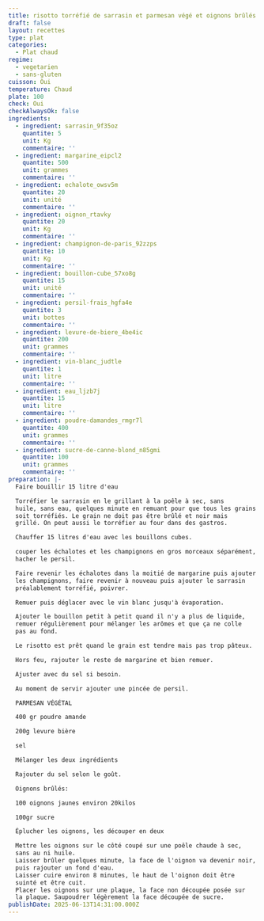 ```yaml
---
title: risotto torréfié de sarrasin et parmesan végé et oignons brûlés
draft: false
layout: recettes
type: plat
categories:
  - Plat chaud
regime:
  - vegetarien
  - sans-gluten
cuisson: Oui
temperature: Chaud
plate: 100
check: Oui
checkAlwaysOk: false
ingredients:
  - ingredient: sarrasin_9f35oz
    quantite: 5
    unit: Kg
    commentaire: ''
  - ingredient: margarine_eipcl2
    quantite: 500
    unit: grammes
    commentaire: ''
  - ingredient: echalote_owsv5m
    quantite: 20
    unit: unité
    commentaire: ''
  - ingredient: oignon_rtavky
    quantite: 20
    unit: Kg
    commentaire: ''
  - ingredient: champignon-de-paris_92zzps
    quantite: 10
    unit: Kg
    commentaire: ''
  - ingredient: bouillon-cube_57xo8g
    quantite: 15
    unit: unité
    commentaire: ''
  - ingredient: persil-frais_hgfa4e
    quantite: 3
    unit: bottes
    commentaire: ''
  - ingredient: levure-de-biere_4be4ic
    quantite: 200
    unit: grammes
    commentaire: ''
  - ingredient: vin-blanc_judtle
    quantite: 1
    unit: litre
    commentaire: ''
  - ingredient: eau_ljzb7j
    quantite: 15
    unit: litre
    commentaire: ''
  - ingredient: poudre-damandes_rmgr7l
    quantite: 400
    unit: grammes
    commentaire: ''
  - ingredient: sucre-de-canne-blond_n85gmi
    quantite: 100
    unit: grammes
    commentaire: ''
preparation: |-
  Faire bouillir 15 litre d'eau

  Torréfier le sarrasin en le grillant à la poêle à sec, sans
  huile, sans eau, quelques minute en remuant pour que tous les grains
  soit torréfiés. Le grain ne doit pas être brûlé et noir mais
  grillé. On peut aussi le torréfier au four dans des gastros.

  Chauffer 15 litres d'eau avec les bouillons cubes.

  couper les échalotes et les champignons en gros morceaux séparément,
  hacher le persil.

  Faire revenir les échalotes dans la moitié de margarine puis ajouter
  les champignons, faire revenir à nouveau puis ajouter le sarrasin
  préalablement torréfié, poivrer.

  Remuer puis déglacer avec le vin blanc jusqu'à évaporation.

  Ajouter le bouillon petit à petit quand il n'y a plus de liquide,
  remuer régulièrement pour mélanger les arômes et que ça ne colle
  pas au fond.

  Le risotto est prêt quand le grain est tendre mais pas trop pâteux.

  Hors feu, rajouter le reste de margarine et bien remuer.

  Ajuster avec du sel si besoin.

  Au moment de servir ajouter une pincée de persil.

  PARMESAN VÉGÉTAL

  400 gr poudre amande

  200g levure bière

  sel

  Mélanger les deux ingrédients

  Rajouter du sel selon le goût.

  Oignons brûlés:

  100 oignons jaunes environ 20kilos

  100gr sucre

  Éplucher les oignons, les découper en deux

  Mettre les oignons sur le côté coupé sur une poêle chaude à sec,
  sans au ni huile.
  Laisser brûler quelques minute, la face de l'oignon va devenir noir,
  puis rajouter un fond d'eau.
  Laisser cuire environ 8 minutes, le haut de l'oignon doit être
  suinté et être cuit.
  Placer les oignons sur une plaque, la face non découpée posée sur
  la plaque. Saupoudrer légèrement la face découpée de sucre.
publishDate: 2025-06-13T14:31:00.000Z
---
```

